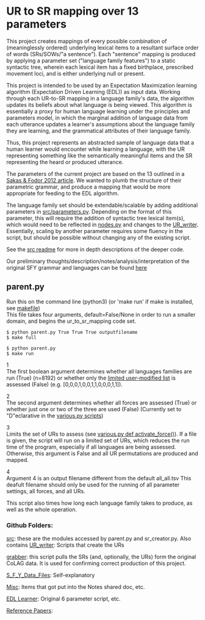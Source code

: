# UR to SR mapping over 13 parameters
This project creates mappings of every possible combination of (meaninglessly ordered) underlying lexical items to a resultant surface order of words (SRs/SOWs/"a sentence").  Each "sentence" mapping is produced by applying a parameter set ("language family features") to a static syntactic tree, wherein each lexical item has a fixed birthplace, prescribed movement loci, and is either underlying null or present.

This project is intended to be used by an Expectation Maximization learning algorithm (Expectation Driven Learning (EDL)) as input data.  Working through each UR-to-SR mapping in a language family's data, the algorithm updates its beliefs about what language is being viewed.  This algorithm is essentially a proxy for human language learning under the principles and parameters model, in which the marginal addition of language data from each utterance updates a learner's assumptions about the language family they are learning, and the grammatical attributes of their language family.

Thus, this project represents an abstracted sample of language data that a human learner would encounter while learning a language, with the UR representing something like the semantically meaningful items and the SR representing the heard or produced utterance.

The parameters of the current project are based on the 13 outlined in a [Sakas & Fodor 2012 article](http://www.colag.cs.hunter.cuny.edu/pub/Sakas_Fodor_Disambiguating_prepub.pdf#24).  We wanted to plumb the structure of their parametric grammar, and produce a mapping that would be more appropriate for feeding to the EDL algorithm.

The language family set should be extendable/scalable by adding additional parameters in [src/parameters.py](https://github.com/rofgh/ur_to_sr_mapping/blob/04ee506608f7c58b81418987d333ec76d639e712/src/parameters.py#L1).  Depending on the format of this parameter, this will require the addition of syntactic tree lexical item(s), which would need to be reflected in [nodes.py](https://github.com/rofgh/ur_to_sr_mapping/blob/04ee506608f7c58b81418987d333ec76d639e712/src/nodes.py#L1) and changes to the [UR_writer](https://github.com/rofgh/Hidden-Sin/tree/master/UR_writer).  Essentially, scaling by another parameter requires some fluency in the script, but should be possible without changing any of the existing script.

See the [src readme](https://github.com/rofgh/ur_to_sr_mapping/blob/master/src/README.md) for more in depth descriptions of the deeper code.

Our preliminary thoughts/description/notes/analysis/interpretation of the original SFY grammar and languages can be found [here](https://docs.google.com/document/d/1J_fS85IQWB9MPXB96ccHrKF_JHXn44iVyyemQOeFJQo/edit?usp=sharing)

## parent.py
Run this on the command line (python3)  (or 'make run' if make is installed, see [makefile](https://github.com/rofgh/ur_to_sr_mapping/blob/04ee506608f7c58b81418987d333ec76d639e712/Makefile#L1))  
This file takes four arguments, default=False/None in order to run a smaller domain, and begins the ur_to_sr_mapping code set.

```
$ python parent.py True True True outputfilename
$ make full

$ python parent.py
$ make run

```
1  
The first boolean argument determines whether all languages families are run (True) (n=8192) or whether only the [limited user-modified list](https://github.com/rofgh/ur_to_sr_mapping/blob/1ab96bdabc231e07334c53806e0bcb91129e5752/src/various.py#L4) is assessed (False) (e.g. [0,0,0,1,0,0,1,1,0,0,0,1,1]).

2  
The second argument determines whether all forces are assessed (True) or whether just one or two of the three are used (False) (Currently set to "D"eclarative in the [various.py scripts](https://github.com/rofgh/ur_to_sr_mapping/blob/1ab96bdabc231e07334c53806e0bcb91129e5752/src/various.py#L62))

3  
Limits the set of URs to assess (see [various.py def activate_force()](https://github.com/rofgh/ur_to_sr_mapping/blob/efaf037f7c93b0af515be8cef8e0796705f152d4/src/various.py#L6)).  If a file is given, the script will run on a limited set of URs, which reduces the run time of the program, especially if all languages are being assessed.  Otherwise, this argument is False and all UR permutations are produced and mapped.

4  
Argument 4 is an output filename different from the default all_all.tsv  This deafult filename should only be used for the running of all parameter settings, all forces, and all URs.

This script also times how long each language family takes to produce, as well as the whole operation.


### Github Folders:  
[src](https://github.com/rofgh/Hidden-Sin/tree/master/src): these are the modules accessed by parent.py and sr_creator.py.  Also contains [UR_writer](https://github.com/rofgh/Hidden-Sin/tree/master/src/UR_writer):  Scripts that create the URs

[grabber](https://github.com/rofgh/Hidden-Sin/tree/master/grabber): this script pulls the SRs (and, optionally, the URs) form the original CoLAG data.  It is used for confirming correct production of this project.  

[S_F_Y_Data_Files](https://github.com/rofgh/Hidden-Sin/tree/master/S_F_Y_Data_Files): Self-explanatory  

[Misc](https://github.com/rofgh/Hidden-Sin/tree/master/Misc): Items that got put into the Notes shared doc, etc.  

[EDL Learner](https://github.com/rofgh/Hidden-Sin/tree/master/EDL%20Learner): Original 6 parameter script, etc.  

[Reference Papers](https://github.com/rofgh/Hidden-Sin/tree/master/Reference%20Papers):   
 



